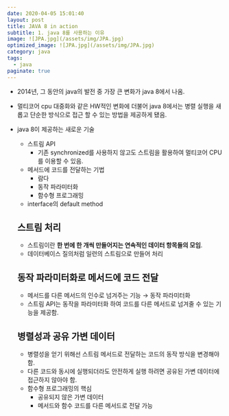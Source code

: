 ```yaml
---
date: 2020-04-05 15:01:40
layout: post
title: JAVA 8 in action
subtitle: 1. java 8를 사용하는 이유
image: ![JPA.jpg](/assets/img/JPA.jpg)
optimized_image: ![JPA.jpg](/assets/img/JPA.jpg)
category: java
tags:
  - java
paginate: true
---
```

- 2014년, 그 동안의 java의 발전 중 가장 큰 변화가 java 8에서 나옴.
- 멀티코어 cpu 대중화와 같은 HW적인 변화에 더불어 java 8에서는 병렬 실행을 새롭고 단순한 방식으로 접근 할 수 있는 방법을 제공하게 됐음.
- java 8이 제공하는 새로운 기술
    - 스트림 API
        - 기존 synchronized를 사용하지 않고도 스트림을 활용하여 멀티코어 CPU를 이용할 수 있음.
    - 메서드에 코드를 전달하는 기법
        - 람다
        - 동작 파라미터화
        - 함수형 프로그래밍
    - interface의 default method

    ## 스트림 처리

    - 스트림이란 **한 번에 한 개씩 만들어지는 연속적인 데이터 항목들의 모임**.
    - 데이터베이스 질의처럼 일련의 스트림으로 만들어 처리

    ## 동작 파라미터화로 메서드에 코드 전달

    - 메서드를 다른 메서드의 인수로 넘겨주는 기능 → 동작 파라미터화
    - 스트림 API는 동작을 파라미터화 하여 코드를 다른 메서드로 넘겨줄 수 있는 기능을 제공함.

    ## 병렬성과 공유 가변 데이터

    - 병렬성을 얻기 위해선 스트림 메서드로 전달하는 코드의 동작 방식을 변경해야 함.
    - 다른 코드와 동시에 실행되더라도 안전하게 실행 하려면 공유된 가변 데이터에 접근하지 않아야 함.
    - 함수형 프로그래밍의 핵심
        - 공유되지 않은 가변 데이터
        - 메서드와 함수 코드를 다른 메서드로 전달 가능